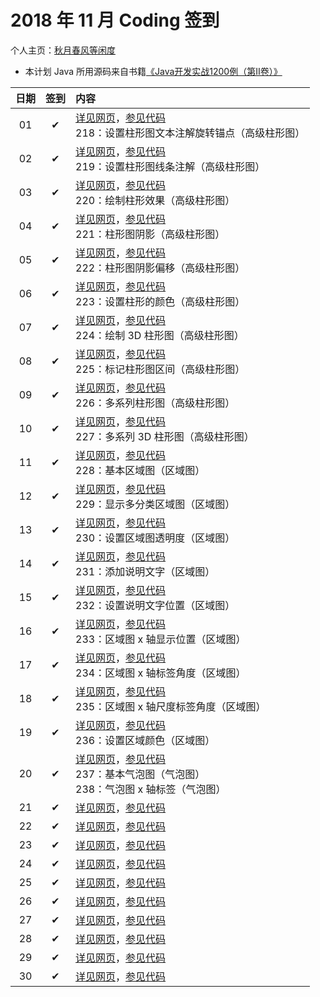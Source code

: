 # 2018 年 11 月 Coding 签到

个人主页：<a href="http://renkaigis.com/" target="_blank">秋月春风等闲度</a>

- 本计划 Java 所用源码来自书籍<a href="https://book.douban.com/subject/6535595/" target="_blank">《Java开发实战1200例（第Ⅱ卷）》</a>

| 日期 | 签到 | 内容 |
| :---: | :---: | :--- |
| 01 | ✔ | <a href="http://blog.renkaigis.com/KeepCoding/2018/11/01" target="_blank">详见网页</a>，<a href="https://github.com/renkaigis/KeepCoding/tree/master/2018/11/01" target="_blank">参见代码</a><br>218：设置柱形图文本注解旋转锚点（高级柱形图） |
| 02 | ✔ | <a href="http://blog.renkaigis.com/KeepCoding/2018/11/02" target="_blank">详见网页</a>，<a href="https://github.com/renkaigis/KeepCoding/tree/master/2018/11/02" target="_blank">参见代码</a><br>219：设置柱形图线条注解（高级柱形图） |
| 03 | ✔ | <a href="http://blog.renkaigis.com/KeepCoding/2018/11/03" target="_blank">详见网页</a>，<a href="https://github.com/renkaigis/KeepCoding/tree/master/2018/11/03" target="_blank">参见代码</a><br>220：绘制柱形效果（高级柱形图） |
| 04 | ✔ | <a href="http://blog.renkaigis.com/KeepCoding/2018/11/04" target="_blank">详见网页</a>，<a href="https://github.com/renkaigis/KeepCoding/tree/master/2018/11/04" target="_blank">参见代码</a><br>221：柱形图阴影（高级柱形图） |
| 05 | ✔ | <a href="http://blog.renkaigis.com/KeepCoding/2018/11/05" target="_blank">详见网页</a>，<a href="https://github.com/renkaigis/KeepCoding/tree/master/2018/11/05" target="_blank">参见代码</a><br>222：柱形图阴影偏移（高级柱形图） |
| 06 | ✔ | <a href="http://blog.renkaigis.com/KeepCoding/2018/11/06" target="_blank">详见网页</a>，<a href="https://github.com/renkaigis/KeepCoding/tree/master/2018/11/06" target="_blank">参见代码</a><br>223：设置柱形的颜色（高级柱形图） |
| 07 | ✔ | <a href="http://blog.renkaigis.com/KeepCoding/2018/11/07" target="_blank">详见网页</a>，<a href="https://github.com/renkaigis/KeepCoding/tree/master/2018/11/07" target="_blank">参见代码</a><br>224：绘制 3D 柱形图（高级柱形图） |
| 08 | ✔ | <a href="http://blog.renkaigis.com/KeepCoding/2018/11/08" target="_blank">详见网页</a>，<a href="https://github.com/renkaigis/KeepCoding/tree/master/2018/11/08" target="_blank">参见代码</a><br>225：标记柱形图区间（高级柱形图） |
| 09 | ✔ | <a href="http://blog.renkaigis.com/KeepCoding/2018/11/09" target="_blank">详见网页</a>，<a href="https://github.com/renkaigis/KeepCoding/tree/master/2018/11/09" target="_blank">参见代码</a><br>226：多系列柱形图（高级柱形图） |
| 10 | ✔ | <a href="http://blog.renkaigis.com/KeepCoding/2018/11/10" target="_blank">详见网页</a>，<a href="https://github.com/renkaigis/KeepCoding/tree/master/2018/11/10" target="_blank">参见代码</a><br>227：多系列 3D 柱形图（高级柱形图） |
| 11 | ✔ | <a href="http://blog.renkaigis.com/KeepCoding/2018/11/11" target="_blank">详见网页</a>，<a href="https://github.com/renkaigis/KeepCoding/tree/master/2018/11/11" target="_blank">参见代码</a><br>228：基本区域图（区域图） |
| 12 | ✔ | <a href="http://blog.renkaigis.com/KeepCoding/2018/11/12" target="_blank">详见网页</a>，<a href="https://github.com/renkaigis/KeepCoding/tree/master/2018/11/12" target="_blank">参见代码</a><br>229：显示多分类区域图（区域图） |
| 13 | ✔ | <a href="http://blog.renkaigis.com/KeepCoding/2018/11/13" target="_blank">详见网页</a>，<a href="https://github.com/renkaigis/KeepCoding/tree/master/2018/11/13" target="_blank">参见代码</a><br>230：设置区域图透明度（区域图） |
| 14 | ✔ | <a href="http://blog.renkaigis.com/KeepCoding/2018/11/14" target="_blank">详见网页</a>，<a href="https://github.com/renkaigis/KeepCoding/tree/master/2018/11/14" target="_blank">参见代码</a><br>231：添加说明文字（区域图） |
| 15 | ✔ | <a href="http://blog.renkaigis.com/KeepCoding/2018/11/15" target="_blank">详见网页</a>，<a href="https://github.com/renkaigis/KeepCoding/tree/master/2018/11/15" target="_blank">参见代码</a><br>232：设置说明文字位置（区域图） |
| 16 | ✔ | <a href="http://blog.renkaigis.com/KeepCoding/2018/11/16" target="_blank">详见网页</a>，<a href="https://github.com/renkaigis/KeepCoding/tree/master/2018/11/16" target="_blank">参见代码</a><br>233：区域图 x 轴显示位置（区域图） |
| 17 | ✔ | <a href="http://blog.renkaigis.com/KeepCoding/2018/11/17" target="_blank">详见网页</a>，<a href="https://github.com/renkaigis/KeepCoding/tree/master/2018/11/17" target="_blank">参见代码</a><br>234：区域图 x 轴标签角度（区域图） |
| 18 | ✔ | <a href="http://blog.renkaigis.com/KeepCoding/2018/11/18" target="_blank">详见网页</a>，<a href="https://github.com/renkaigis/KeepCoding/tree/master/2018/11/18" target="_blank">参见代码</a><br>235：区域图 x 轴尺度标签角度（区域图） |
| 19 | ✔ | <a href="http://blog.renkaigis.com/KeepCoding/2018/11/19" target="_blank">详见网页</a>，<a href="https://github.com/renkaigis/KeepCoding/tree/master/2018/11/19" target="_blank">参见代码</a><br>236：设置区域颜色（区域图） |
| 20 | ✔ | <a href="http://blog.renkaigis.com/KeepCoding/2018/11/20" target="_blank">详见网页</a>，<a href="https://github.com/renkaigis/KeepCoding/tree/master/2018/11/20" target="_blank">参见代码</a><br>237：基本气泡图（气泡图）<br>238：气泡图 x 轴标签（气泡图） |
| 21 | ✔ | <a href="http://blog.renkaigis.com/KeepCoding/2018/11/21" target="_blank">详见网页</a>，<a href="https://github.com/renkaigis/KeepCoding/tree/master/2018/11/21" target="_blank">参见代码</a><br> |
| 22 | ✔ | <a href="http://blog.renkaigis.com/KeepCoding/2018/11/22" target="_blank">详见网页</a>，<a href="https://github.com/renkaigis/KeepCoding/tree/master/2018/11/22" target="_blank">参见代码</a><br> |
| 23 | ✔ | <a href="http://blog.renkaigis.com/KeepCoding/2018/11/23" target="_blank">详见网页</a>，<a href="https://github.com/renkaigis/KeepCoding/tree/master/2018/11/23" target="_blank">参见代码</a><br> |
| 24 | ✔ | <a href="http://blog.renkaigis.com/KeepCoding/2018/11/24" target="_blank">详见网页</a>，<a href="https://github.com/renkaigis/KeepCoding/tree/master/2018/11/24" target="_blank">参见代码</a><br> |
| 25 | ✔ | <a href="http://blog.renkaigis.com/KeepCoding/2018/11/25" target="_blank">详见网页</a>，<a href="https://github.com/renkaigis/KeepCoding/tree/master/2018/11/25" target="_blank">参见代码</a><br> |
| 26 | ✔ | <a href="http://blog.renkaigis.com/KeepCoding/2018/11/26" target="_blank">详见网页</a>，<a href="https://github.com/renkaigis/KeepCoding/tree/master/2018/11/26" target="_blank">参见代码</a><br> |
| 27 | ✔ | <a href="http://blog.renkaigis.com/KeepCoding/2018/11/27" target="_blank">详见网页</a>，<a href="https://github.com/renkaigis/KeepCoding/tree/master/2018/11/27" target="_blank">参见代码</a><br> |
| 28 | ✔ | <a href="http://blog.renkaigis.com/KeepCoding/2018/11/28" target="_blank">详见网页</a>，<a href="https://github.com/renkaigis/KeepCoding/tree/master/2018/11/28" target="_blank">参见代码</a><br> |
| 29 | ✔ | <a href="http://blog.renkaigis.com/KeepCoding/2018/11/29" target="_blank">详见网页</a>，<a href="https://github.com/renkaigis/KeepCoding/tree/master/2018/11/29" target="_blank">参见代码</a><br> |
| 30 | ✔ | <a href="http://blog.renkaigis.com/KeepCoding/2018/11/30" target="_blank">详见网页</a>，<a href="https://github.com/renkaigis/KeepCoding/tree/master/2018/11/30" target="_blank">参见代码</a><br> |